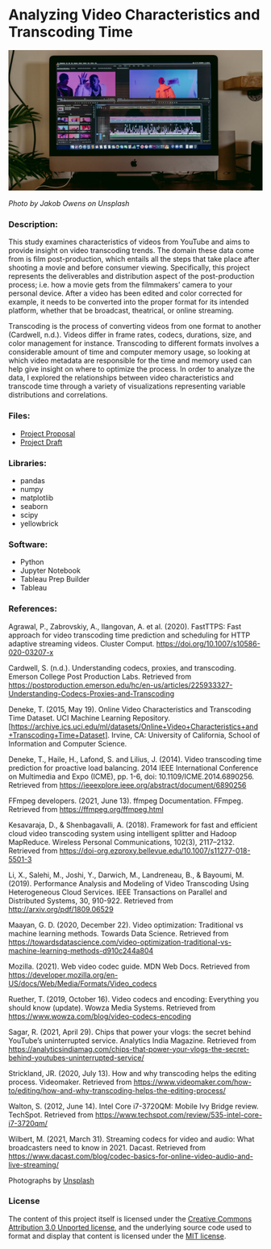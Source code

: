 # Analyzing Video Characteristics and Transcoding Time

![Video Editing Setup](jakob-owens-iF4awMfbBPY-unsplash.jpg)  

*Photo by Jakob Owens on Unsplash*

### Description:  
This study examines characteristics of videos from YouTube and aims to provide insight on video transcoding trends. The domain these data come from is film post-production, which entails all the steps that take place after shooting a movie and before consumer viewing. Specifically, this project represents the deliverables and distribution aspect of the post-production process; i.e. how a movie gets from the filmmakers’ camera to your personal device. After a video has been edited and color corrected for example, it needs to be converted into the proper format for its intended platform, whether that be broadcast, theatrical, or online streaming.  

Transcoding is the process of converting videos from one format to another (Cardwell, n.d.). Videos differ in frame rates, codecs, durations, size, and color management for instance. Transcoding to different formats involves a considerable amount of time and computer memory usage, so looking at which video metadata are responsible for the time and memory used can help give insight on where to optimize the process. In order to analyze the data, I explored the relationships between video characteristics and transcode time through a variety of visualizations representing variable distributions and correlations.  

### Files:
* [Project Proposal](https://corinnemedeiros.github.io/Projects/Video-Characteristics-Transcoding/Video-Characteristics-Transcoding_Proposal.pdf)  
* [Project Draft](https://corinnemedeiros.github.io/Projects/Video-Characteristics-Transcoding/Video-Characteristics-Transcoding_Draft.pdf)  

### Libraries:  
* pandas  
* numpy  
* matplotlib
* seaborn
* scipy
* yellowbrick
    
### Software:  
* Python
* Jupyter Notebook
* Tableau Prep Builder
* Tableau

### References:

Agrawal, P., Zabrovskiy, A., Ilangovan, A. et al. (2020). FastTTPS: Fast approach for video transcoding time prediction and scheduling for HTTP adaptive streaming videos. Cluster Comput. https://doi.org/10.1007/s10586-020-03207-x  

Cardwell, S. (n.d.). Understanding codecs, proxies, and transcoding. Emerson College Post Production Labs. Retrieved from https://postproduction.emerson.edu/hc/en-us/articles/225933327-Understanding-Codecs-Proxies-and-Transcoding  

Deneke, T. (2015, May 19). Online Video Characteristics and Transcoding Time Dataset. UCI Machine Learning Repository. [https://archive.ics.uci.edu/ml/datasets/Online+Video+Characteristics+and+Transcoding+Time+Dataset]. Irvine, CA: University of California, School of Information and Computer Science.  

Deneke, T., Haile, H., Lafond, S. and Lilius, J. (2014). Video transcoding time prediction for proactive load balancing. 2014 IEEE International Conference on Multimedia and Expo (ICME), pp. 1-6, doi: 10.1109/ICME.2014.6890256. Retrieved from https://ieeexplore.ieee.org/abstract/document/6890256  

FFmpeg developers. (2021, June 13). ffmpeg Documentation. FFmpeg. Retrieved from https://ffmpeg.org/ffmpeg.html  

Kesavaraja, D., & Shenbagavalli, A. (2018). Framework for fast and efficient cloud video transcoding system using intelligent splitter and Hadoop MapReduce. Wireless Personal Communications, 102(3), 2117–2132. Retrieved from https://doi-org.ezproxy.bellevue.edu/10.1007/s11277-018-5501-3  

Li, X., Salehi, M., Joshi, Y., Darwich, M., Landreneau, B., & Bayoumi, M. (2019). Performance Analysis and Modeling of Video Transcoding Using Heterogeneous Cloud Services. IEEE Transactions on Parallel and Distributed Systems, 30, 910-922. Retrieved from http://arxiv.org/pdf/1809.06529  

Maayan, G. D. (2020, December 22). Video optimization: Traditional vs machine learning methods. Towards Data Science. Retrieved from https://towardsdatascience.com/video-optimization-traditional-vs-machine-learning-methods-d910c244a804  

Mozilla. (2021). Web video codec guide. MDN Web Docs. Retrieved from https://developer.mozilla.org/en-US/docs/Web/Media/Formats/Video_codecs  

Ruether, T. (2019, October 16). Video codecs and encoding: Everything you should know (update). Wowza Media Systems. Retrieved from https://www.wowza.com/blog/video-codecs-encoding  

Sagar, R. (2021, April 29). Chips that power your vlogs: the secret behind YouTube’s uninterrupted service. Analytics India Magazine. Retrieved from https://analyticsindiamag.com/chips-that-power-your-vlogs-the-secret-behind-youtubes-uninterrupted-service/  

Strickland, JR. (2020, July 13). How and why transcoding helps the editing process. Videomaker. Retrieved from https://www.videomaker.com/how-to/editing/how-and-why-transcoding-helps-the-editing-process/  

Walton, S. (2012, June 14). Intel Core i7-3720QM: Mobile Ivy Bridge review. TechSpot. Retrieved from https://www.techspot.com/review/535-intel-core-i7-3720qm/  

Wilbert, M. (2021, March 31). Streaming codecs for video and audio: What broadcasters need to know in 2021. Dacast. Retrieved from https://www.dacast.com/blog/codec-basics-for-online-video-audio-and-live-streaming/  

Photographs by [Unsplash](https://unsplash.com/)  


### License
The content of this project itself is licensed under the [Creative Commons Attribution 3.0 Unported license](https://creativecommons.org/licenses/by/3.0/), and the underlying source code used to format and display that content is licensed under the [MIT license](https://github.com/github/choosealicense.com/blob/gh-pages/LICENSE.md).


```python

```
